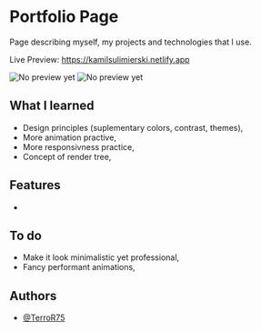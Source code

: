 # Portfolio Page

Page describing myself, my projects and technologies that I use.

Live Preview: https://kamilsulimierski.netlify.app

![No preview yet](#)
![No preview yet](#)

## What I learned

- Design principles (suplementary colors, contrast, themes),
- More animation practive,
- More responsivness practice,
- Concept of render tree,

## Features

-

## To do

- Make it look minimalistic yet professional,
- Fancy performant animations,

## Authors

- [@TerroR75](https://github.com/TerroR75)
